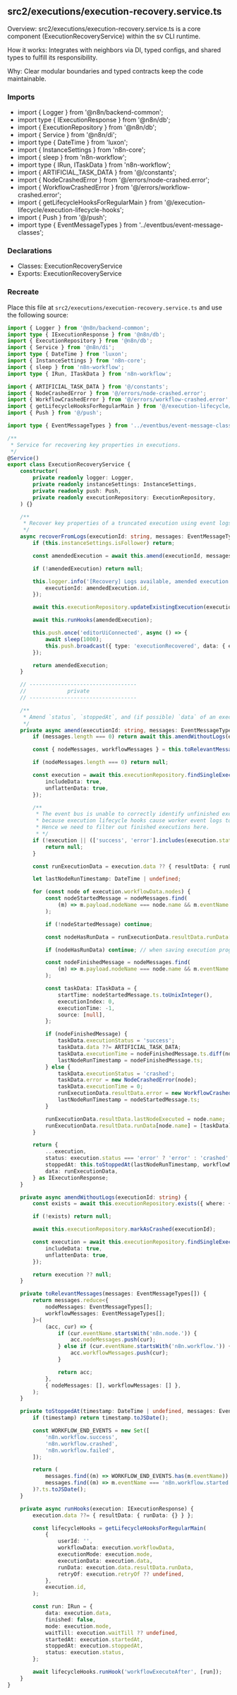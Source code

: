 ## src2/executions/execution-recovery.service.ts

Overview: src2/executions/execution-recovery.service.ts is a core component (ExecutionRecoveryService) within the sv CLI runtime.

How it works: Integrates with neighbors via DI, typed configs, and shared types to fulfill its responsibility.

Why: Clear modular boundaries and typed contracts keep the code maintainable.

### Imports

- import { Logger } from '@n8n/backend-common';
- import type { IExecutionResponse } from '@n8n/db';
- import { ExecutionRepository } from '@n8n/db';
- import { Service } from '@n8n/di';
- import type { DateTime } from 'luxon';
- import { InstanceSettings } from 'n8n-core';
- import { sleep } from 'n8n-workflow';
- import type { IRun, ITaskData } from 'n8n-workflow';
- import { ARTIFICIAL_TASK_DATA } from '@/constants';
- import { NodeCrashedError } from '@/errors/node-crashed.error';
- import { WorkflowCrashedError } from '@/errors/workflow-crashed.error';
- import { getLifecycleHooksForRegularMain } from '@/execution-lifecycle/execution-lifecycle-hooks';
- import { Push } from '@/push';
- import type { EventMessageTypes } from '../eventbus/event-message-classes';

### Declarations

- Classes: ExecutionRecoveryService
- Exports: ExecutionRecoveryService

### Recreate

Place this file at `src2/executions/execution-recovery.service.ts` and use the following source:

```ts
import { Logger } from '@n8n/backend-common';
import type { IExecutionResponse } from '@n8n/db';
import { ExecutionRepository } from '@n8n/db';
import { Service } from '@n8n/di';
import type { DateTime } from 'luxon';
import { InstanceSettings } from 'n8n-core';
import { sleep } from 'n8n-workflow';
import type { IRun, ITaskData } from 'n8n-workflow';

import { ARTIFICIAL_TASK_DATA } from '@/constants';
import { NodeCrashedError } from '@/errors/node-crashed.error';
import { WorkflowCrashedError } from '@/errors/workflow-crashed.error';
import { getLifecycleHooksForRegularMain } from '@/execution-lifecycle/execution-lifecycle-hooks';
import { Push } from '@/push';

import type { EventMessageTypes } from '../eventbus/event-message-classes';

/**
 * Service for recovering key properties in executions.
 */
@Service()
export class ExecutionRecoveryService {
	constructor(
		private readonly logger: Logger,
		private readonly instanceSettings: InstanceSettings,
		private readonly push: Push,
		private readonly executionRepository: ExecutionRepository,
	) {}

	/**
	 * Recover key properties of a truncated execution using event logs.
	 */
	async recoverFromLogs(executionId: string, messages: EventMessageTypes[]) {
		if (this.instanceSettings.isFollower) return;

		const amendedExecution = await this.amend(executionId, messages);

		if (!amendedExecution) return null;

		this.logger.info('[Recovery] Logs available, amended execution', {
			executionId: amendedExecution.id,
		});

		await this.executionRepository.updateExistingExecution(executionId, amendedExecution);

		await this.runHooks(amendedExecution);

		this.push.once('editorUiConnected', async () => {
			await sleep(1000);
			this.push.broadcast({ type: 'executionRecovered', data: { executionId } });
		});

		return amendedExecution;
	}

	// ----------------------------------
	//             private
	// ----------------------------------

	/**
	 * Amend `status`, `stoppedAt`, and (if possible) `data` of an execution using event logs.
	 */
	private async amend(executionId: string, messages: EventMessageTypes[]) {
		if (messages.length === 0) return await this.amendWithoutLogs(executionId);

		const { nodeMessages, workflowMessages } = this.toRelevantMessages(messages);

		if (nodeMessages.length === 0) return null;

		const execution = await this.executionRepository.findSingleExecution(executionId, {
			includeData: true,
			unflattenData: true,
		});

		/**
		 * The event bus is unable to correctly identify unfinished executions in workers,
		 * because execution lifecycle hooks cause worker event logs to be partitioned.
		 * Hence we need to filter out finished executions here.
		 * */
		if (!execution || (['success', 'error'].includes(execution.status) && execution.data)) {
			return null;
		}

		const runExecutionData = execution.data ?? { resultData: { runData: {} } };

		let lastNodeRunTimestamp: DateTime | undefined;

		for (const node of execution.workflowData.nodes) {
			const nodeStartedMessage = nodeMessages.find(
				(m) => m.payload.nodeName === node.name && m.eventName === 'n8n.node.started',
			);

			if (!nodeStartedMessage) continue;

			const nodeHasRunData = runExecutionData.resultData.runData[node.name] !== undefined;

			if (nodeHasRunData) continue; // when saving execution progress

			const nodeFinishedMessage = nodeMessages.find(
				(m) => m.payload.nodeName === node.name && m.eventName === 'n8n.node.finished',
			);

			const taskData: ITaskData = {
				startTime: nodeStartedMessage.ts.toUnixInteger(),
				executionIndex: 0,
				executionTime: -1,
				source: [null],
			};

			if (nodeFinishedMessage) {
				taskData.executionStatus = 'success';
				taskData.data ??= ARTIFICIAL_TASK_DATA;
				taskData.executionTime = nodeFinishedMessage.ts.diff(nodeStartedMessage.ts).toMillis();
				lastNodeRunTimestamp = nodeFinishedMessage.ts;
			} else {
				taskData.executionStatus = 'crashed';
				taskData.error = new NodeCrashedError(node);
				taskData.executionTime = 0;
				runExecutionData.resultData.error = new WorkflowCrashedError();
				lastNodeRunTimestamp = nodeStartedMessage.ts;
			}

			runExecutionData.resultData.lastNodeExecuted = node.name;
			runExecutionData.resultData.runData[node.name] = [taskData];
		}

		return {
			...execution,
			status: execution.status === 'error' ? 'error' : 'crashed',
			stoppedAt: this.toStoppedAt(lastNodeRunTimestamp, workflowMessages),
			data: runExecutionData,
		} as IExecutionResponse;
	}

	private async amendWithoutLogs(executionId: string) {
		const exists = await this.executionRepository.exists({ where: { id: executionId } });

		if (!exists) return null;

		await this.executionRepository.markAsCrashed(executionId);

		const execution = await this.executionRepository.findSingleExecution(executionId, {
			includeData: true,
			unflattenData: true,
		});

		return execution ?? null;
	}

	private toRelevantMessages(messages: EventMessageTypes[]) {
		return messages.reduce<{
			nodeMessages: EventMessageTypes[];
			workflowMessages: EventMessageTypes[];
		}>(
			(acc, cur) => {
				if (cur.eventName.startsWith('n8n.node.')) {
					acc.nodeMessages.push(cur);
				} else if (cur.eventName.startsWith('n8n.workflow.')) {
					acc.workflowMessages.push(cur);
				}

				return acc;
			},
			{ nodeMessages: [], workflowMessages: [] },
		);
	}

	private toStoppedAt(timestamp: DateTime | undefined, messages: EventMessageTypes[]) {
		if (timestamp) return timestamp.toJSDate();

		const WORKFLOW_END_EVENTS = new Set([
			'n8n.workflow.success',
			'n8n.workflow.crashed',
			'n8n.workflow.failed',
		]);

		return (
			messages.find((m) => WORKFLOW_END_EVENTS.has(m.eventName)) ??
			messages.find((m) => m.eventName === 'n8n.workflow.started')
		)?.ts.toJSDate();
	}

	private async runHooks(execution: IExecutionResponse) {
		execution.data ??= { resultData: { runData: {} } };

		const lifecycleHooks = getLifecycleHooksForRegularMain(
			{
				userId: '',
				workflowData: execution.workflowData,
				executionMode: execution.mode,
				executionData: execution.data,
				runData: execution.data.resultData.runData,
				retryOf: execution.retryOf ?? undefined,
			},
			execution.id,
		);

		const run: IRun = {
			data: execution.data,
			finished: false,
			mode: execution.mode,
			waitTill: execution.waitTill ?? undefined,
			startedAt: execution.startedAt,
			stoppedAt: execution.stoppedAt,
			status: execution.status,
		};

		await lifecycleHooks.runHook('workflowExecuteAfter', [run]);
	}
}

```
